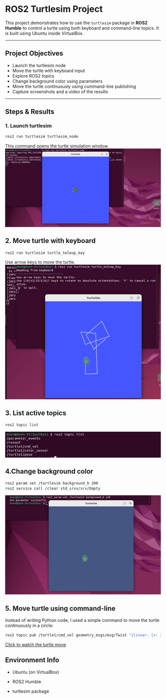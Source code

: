 #  ROS2 Turtlesim  Project

This project demonstrates how to use the `turtlesim` package in **ROS2 Humble** to control a turtle using both keyboard and command-line topics. It is built using Ubuntu inside VirtualBox.

---

## Project Objectives

- Launch the turtlesim node
- Move the turtle with keyboard input
- Explore ROS2 topics
- Change background color using parameters
- Move the turtle continuously using command-line publishing
- Capture screenshots and a video of the results

---

## Steps & Results

###  1. Launch turtlesim

```bash
ros2 run turtlesim turtlesim_node
```
This command opens the turtle simulation window.
![Turtle Window](images/turtle_window.png)

## 2. Move turtle with keyboard
```bash
ros2 run turtlesim turtle_teleop_key
```
Use arrow keys to move the turtle.
![turtle_moved](images/turtle_moved.png)

## 3. List active topics
```bash
ros2 topic list
```
![topic list](images/topic_list.png)

## 4.Change background color
```bash
ros2 param set /turtlesim background_b 200
ros2 service call /clear std_srvs/srv/Empty
```
![Background color change](images/background_changed.png)

## 5. Move turtle using command-line
Instead of writing Python code, I used a simple command to move the turtle continuously in a circle:
```bash
ros2 topic pub /turtle1/cmd_vel geometry_msgs/msg/Twist "{linear: {x: 2.0}, angular: {z: 1.0}}"
```
[Click to watch the turtle move](videos/circle_move.png)

##  Environment Info
+ Ubuntu (on VirtualBox)

+ ROS2 Humble

+ turtlesim package


